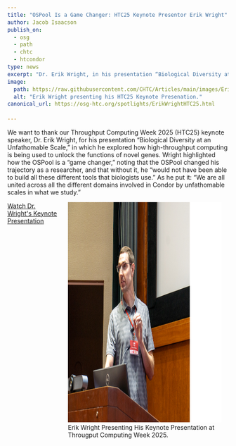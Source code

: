 ```yaml
---
title: "OSPool Is a Game Changer: HTC25 Keynote Presentor Erik Wright"
author: Jacob Isaacson
publish_on:
  - osg
  - path
  - chtc
  - htcondor
type: news
excerpt: "Dr. Erik Wright, in his presentation “Biological Diversity at an Unfathomable Scale” at HTC25, explored how high-throughput computing and the OSPool is being used to unlock the functions of novel genes."
image:
  path: https://raw.githubusercontent.com/CHTC/Articles/main/images/ErikWrightHTC25.png
  alt: "Erik Wright presenting his HTC25 Keynote Presenation."
canonical_url: https://osg-htc.org/spotlights/ErikWrightHTC25.html

---
```


We want to thank our Throughput Computing Week 2025 (HTC25) keynote speaker, Dr. Erik Wright, for his presentation “Biological Diversity at an Unfathomable Scale,” in which he explored how high-throughput computing is being used to unlock the functions of novel genes. Wright highlighted how the OSPool is a “game changer,” noting that the OSPool changed his trajectory as a researcher, and that without it, he “would not have been able to build all these different tools that biologists use.” As he put it: “We are all united across all the different domains involved in Condor by unfathomable scales in what we study.”

<figure style="float: right; margin: 0 1rem 0 1rem; width: 350px;">
 <img src='https://raw.githubusercontent.com/CHTC/Articles/main/images/ErikWrightHTC25.png' height="500" class="figure-img img-fluid rounded" alt="Wright presenting HTC25 Keynote">
 <figcaption>Erik Wright Presenting His Keynote Presentation at Througput Computing Week 2025.</figcaption>
</figure>

[Watch Dr. Wright's Keynote Presentation](https://youtu.be/69yY2YPsfHQ)

